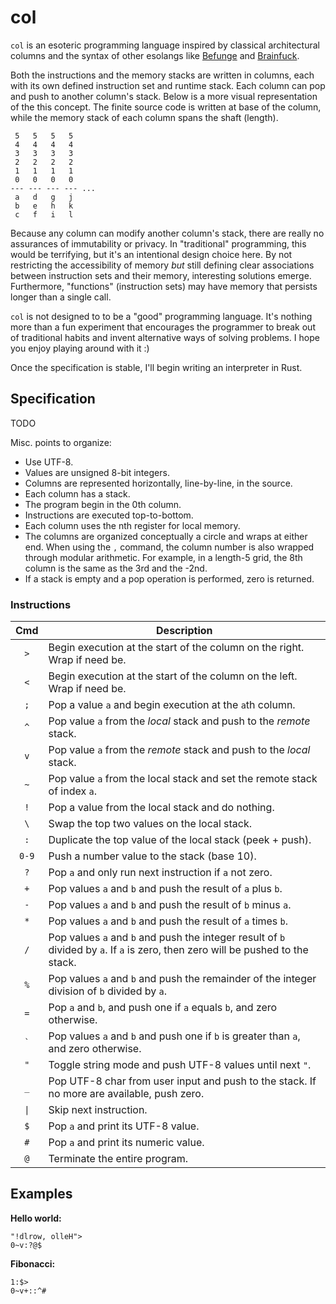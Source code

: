 # col

`col` is an esoteric programming language inspired by classical architectural columns and the syntax of other esolangs like [Befunge](https://esolangs.org/wiki/Befunge) and [Brainfuck](https://esolangs.org/wiki/Brainfuck).

Both the instructions and the memory stacks are written in columns, each with its own defined instruction set and runtime stack. Each column can pop and push to another column's stack. Below is a more visual representation of the this concept. The finite source code is written at base of the column, while the memory stack of each column spans the shaft (length).

```
 5   5   5   5
 4   4   4   4
 3   3   3   3
 2   2   2   2
 1   1   1   1
 0   0   0   0
--- --- --- --- ...
 a   d   g   j
 b   e   h   k
 c   f   i   l
```

Because any column can modify another column's stack, there are really no assurances of immutability or privacy. In "traditional" programming, this would be terrifying, but it's an intentional design choice here. By not restricting the accessibility of memory *but* still defining clear associations between instruction sets and their memory, interesting solutions emerge. Furthermore, "functions" (instruction sets) may have memory that persists longer than a single call.

`col` is not designed to to be a "good" programming language. It's nothing more than a fun experiment that encourages the programmer to break out of traditional habits and invent alternative ways of solving problems. I hope you enjoy playing around with it :)

Once the specification is stable, I'll begin writing an interpreter in Rust.

## Specification

TODO

Misc. points to organize:
- Use UTF-8.
- Values are unsigned 8-bit integers.
- Columns are represented horizontally, line-by-line, in the source.
- Each column has a stack.
- The program begin in the 0th column.
- Instructions are executed top-to-bottom.
- Each column uses the nth register for local memory.
- The columns are organized conceptually a circle and wraps at either end. When using the `,` command, the column number is also wrapped through modular arithmetic. For example, in a length-5 grid, the 8th column is the same as the 3rd and the -2nd.
- If a stack is empty and a pop operation is performed, zero is returned.

### Instructions

| Cmd | Description                                                                                                                      |
|:---:|----------------------------------------------------------------------------------------------------------------------------------|
| `>` | Begin execution at the start of the column on the right. Wrap if need be.                                                        |
| `<` | Begin execution at the start of the column on the left. Wrap if need be.                                                         |
| `;` | Pop a value `a` and begin execution at the `a`th column.                                                                         |
| `^` | Pop value `a` from the *local* stack and push to the *remote* stack.                                                             |
| `v` | Pop value `a` from the *remote* stack and push to the *local* stack.                                                             |
| `~` | Pop value `a` from the local stack and set the remote stack of index `a`.                                                        |
| `!` | Pop a value from the local stack and do nothing.                                                                                 |
| `\` | Swap the top two values on the local stack.                                                                                      |
| `:` | Duplicate the top value of the local stack (peek + push).                                                                        |
|`0-9`| Push a number value to the stack (base 10).                                                                                      |
| `?` | Pop `a` and only run next instruction if `a` not zero.                                                                           |
| `+` | Pop values `a` and `b` and push the result of `a` plus `b`.                                                                      |
| `-` | Pop values `a` and `b` and push the result of `b` minus `a`.                                                                     |
| `*` | Pop values `a` and `b` and push the result of `a` times `b`.                                                                     |
| `/` | Pop values `a` and `b` and push the integer result of `b` divided by `a`. If `a` is zero, then zero will be pushed to the stack. |
| `%` | Pop values `a` and `b` and push the remainder of the integer division of `b` divided by `a`.                                     |
| `=` | Pop `a` and `b`, and push one if `a` equals `b`, and zero otherwise.                                                             |
|`` ` ``| Pop values `a` and `b` and push one if `b` is greater than `a`, and zero otherwise.                                            |
| `"` | Toggle string mode and push UTF-8 values until next `"`.                                                                         |
| `_` | Pop UTF-8 char from user input and push to the stack. If no more are available, push zero.                                       |
|`\|` | Skip next instruction.                                                                                                           |
| `$` | Pop `a` and print its UTF-8 value.                                                                                               |
| `#` | Pop `a` and print its numeric value.                                                                                             |
| `@` | Terminate the entire program.                                                                                                    |

## Examples

**Hello world:**

```
"!dlrow, olleH">
0~v:?@$
```

**Fibonacci:**

```
1:$>
0~v+::^#
```

